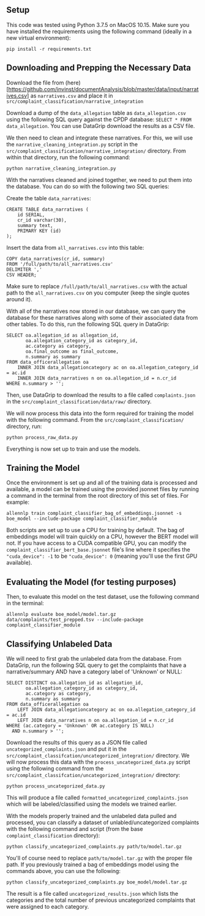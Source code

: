 ## Setup

This code was tested using Python 3.7.5 on MacOS 10.15. Make sure you have installed the requirements using the following command (ideally in a new virtual environment):

`pip install -r requirements.txt`

## Downloading and Prepping the Necessary Data

Download the file from (here)[https://github.com/invinst/documentAnalysis/blob/master/data/input/narratives.csv] as `narratives.csv` and place it in `src/complaint_classification/narrative_integration`

Download a dump of the `data_allegation` table as `data_allegation.csv` using the following SQL query against the CPDP database: `SELECT * FROM data_allegation`. You can use DataGrip download the results as a CSV file.

We then need to clean and integrate these narratives. For this, we will use the `narrative_cleaning_integration.py` script in the `src/complaint_classification/narrative_integration/` directory. From within that directory, run the following command:

```
python narrative_cleaning_integration.py
```
With the narratives cleaned and joined together, we need to put them into the database. You can do so with the following two SQL queries:

Create the table `data_narratives`:
```
CREATE TABLE data_narratives (
    id SERIAL,
    cr_id varchar(30),
    summary text,
    PRIMARY KEY (id)
);
```

Insert the data from `all_narratives.csv` into this table:

```
COPY data_narratives(cr_id, summary)
FROM '/full/path/to/all_narratives.csv'
DELIMITER ','
CSV HEADER;
```

Make sure to replace `/full/path/to/all_narratives.csv` with the actual path to the `all_narratives.csv` on you computer (keep the single quotes around it).

With all of the narratives now stored in our database, we can query the database for these narratives along with some of their associated data from other tables. To do this, run the following SQL query in DataGrip:

```
SELECT oa.allegation_id as allegation_id,
       oa.allegation_category_id as category_id,
       ac.category as category,
       oa.final_outcome as final_outcome,
       n.summary as summary
FROM data_officerallegation oa
    INNER JOIN data_allegationcategory ac on oa.allegation_category_id = ac.id
    INNER JOIN data_narratives n on oa.allegation_id = n.cr_id
WHERE n.summary > '';
```

Then, use DataGrip to download the results to a file called `complaints.json` in the `src/complaint_classification/data/raw/` directory.

We will now process this data into the form required for training the model with the following command. From the `src/complaint_classification/` directory, run:

```
python process_raw_data.py
```

Everything is now set up to train and use the models.

## Training the Model
Once the environment is set up and all of the training data is processed and available, a model can be trained using the provided jsonnet files by running a command in the terminal from the root directory of this set of files. For example:

```
allennlp train complaint_classifier_bag_of_embeddings.jsonnet -s boe_model --include-package complaint_classifier_module
```

Both scripts are set up to use a CPU for training by default. The bag of embeddings model will train quickly on a CPU, however the BERT model will not. If you have access to a CUDA compatible GPU, you can modify the `complaint_classifier_bert_base.jsonnet` file's line where it specifies the `"cuda_device": -1` to be `"cuda_device": 0` (meaning you'll use the first GPU available).

## Evaluating the Model (for testing purposes)
Then, to evaluate this model on the test dataset, use the following command in the terminal:

```
allennlp evaluate boe_model/model.tar.gz data/complaints/test_prepped.tsv --include-package complaint_classifier_module
```

## Classifying Unlabeled Data

We will need to first grab the unlabeled data from the database. From DataGrip, run the following SQL query to get the complaints that have a narrative/summary AND have a category label of 'Unknown' or NULL:

```
SELECT DISTINCT oa.allegation_id as allegation_id,
       oa.allegation_category_id as category_id,
       ac.category as category,
       n.summary as summary
FROM data_officerallegation oa
    LEFT JOIN data_allegationcategory ac on oa.allegation_category_id = ac.id
    LEFT JOIN data_narratives n on oa.allegation_id = n.cr_id
WHERE (ac.category = 'Unknown' OR ac.category IS NULL)
  AND n.summary > '';
```

Download the results of this query as a JSON file called `uncategorized_complaints.json` and put it in the `src/complaint_classifcation/uncategorized_integration/` directory. We will now process this data with the `process_uncategorized_data.py` script using the following command from the `src/complaint_classifcation/uncategorized_integration/` directory:

```
python process_uncategorized_data.py
```

This will produce a file called `formatted_uncategorized_complaints.json` which will be labeled/classified using the models we trained earlier. 

With the models properly trained and the unlabeled data pulled and processed, you can classify a dataset of unlabled/uncategorized complaints with the following command and script (from the base `complaint_classification` directory):

```
python classify_uncategorized_complaints.py path/to/model.tar.gz
```

You'll of course need to replace `path/to/model.tar.gz` with the proper file path. If you previously trained a bag of embeddings model using the commands above, you can use the following:

```
python classify_uncategorized_complaints.py boe_model/model.tar.gz
```

The result is a file called `uncategorized_results.json` which lists the categories and the total number of previous uncategorized complaints that were assigned to each category.


